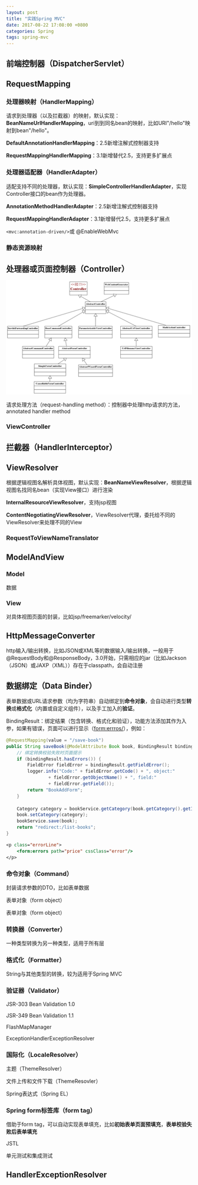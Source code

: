 ```yaml
---
layout: post
title: "实践Spring MVC"
date: 2017-08-22 17:08:00 +0800
categories: Spring
tags: spring-mvc
---
```


## 前端控制器（DispatcherServlet）

## RequestMapping

### 处理器映射（HandlerMapping）

请求到处理器（以及拦截器）的映射，默认实现：**BeanNameUrlHandlerMapping**，uri到到同名bean的映射，比如URI"/hello"映射到bean"/hello"。

**DefaultAnnotationHandlerMapping**：2.5新增注解式控制器支持

**RequestMappingHandlerMapping**：3.1新增替代2.5，支持更多扩展点

### 处理器适配器（HandlerAdapter）

适配支持不同的处理器，默认实现：**SimpleControllerHandlerAdapter**，实现Controller接口的bean作为处理器。

**AnnotationMethodHandlerAdapter**：2.5新增注解式控制器支持

**RequestMappingHandlerAdapter**：3.1新增替代2.5，支持更多扩展点

`<mvc:annotation-driven/>`或	@EnableWebMvc

### 静态资源映射

## 处理器或页面控制器（Controller）

![Controller Hierarchy](/images/controller-hierarchy.png)

请求处理方法（request-handling method）：控制器中处理http请求的方法，annotated handler method

### ViewController

## 拦截器（HandlerInterceptor）



## ViewResolver

根据逻辑视图名解析具体视图，默认实现：**BeanNameViewResolver**，根据逻辑视图名找同名bean（实现View接口）进行渲染

**InternalResourceViewResolver**，支持jsp视图

**ContentNegotiatingViewResolver**，ViewResolver代理，委托给不同的ViewResolver来处理不同的View

### RequestToViewNameTranslator

## ModelAndView

### Model

数据

### View

对具体视图页面的封装，比如jsp/freemarker/velocity/

## HttpMessageConverter

http输入/输出转换，比如JSON或XML等的数据输入/输出转换，一般用于@RequestBody和@ResponseBody，3.0开始，只需相应的jar（比如Jackson（JSON）或JAXP（XML））存在于classpath，会自动注册





## 数据绑定（Data Binder）

表单数据或URL请求参数（均为字符串）自动绑定到**命令对象**，会自动进行类型**转换**或**格式化**（内置或自定义组件），以及手工加入的**验证**。

BindingResult：绑定结果（包含转换、格式化和验证），功能方法添加其作为入参，如果有错误，页面可以进行显示（<form:errros/>），例如：

```java
@RequestMapping(value = "/save-book")
public String saveBook(@ModelAttribute Book book, BindingResult bindingResult) {
    // 绑定转换校验失败时页面提示
	if (bindingResult.hasErrors()) {
        FieldError fieldError = bindingResult.getFieldError();
        logger.info("Code:" + fieldError.getCode() + ", object:"
                + fieldError.getObjectName() + ", field:"
                + fieldError.getField());
        return "BookAddForm";
    }
    
    Category category = bookService.getCategory(book.getCategory().getId());
    book.setCategory(category);
    bookService.save(book);
    return "redirect:/list-books";
}
```

```jsp
<p class="errorLine">
	<form:errors path="price" cssClass="error"/>
</p>
```



### 命令对象（Command）

封装请求参数的DTO，比如表单数据

表单对象（form object）

表单对象（form object）

### 转换器（Converter）

一种类型转换为另一种类型，适用于所有层

### 格式化（Formatter）

String与其他类型的转换，较为适用于Spring MVC

### 验证器（Validator）

JSR-303 Bean Validation 1.0

JSR-349 Bean Validation 1.1

FlashMapManager

ExceptionHandlerExceptionResolver

### 国际化（LocaleResolver）

主题（ThemeResolver）

文件上传和文件下载（ThemeResovler）

Spring表达式（Spring EL）

### Spring form标签库（form tag）

借助于form tag，可以自动实现表单填充，比如**初始表单页面预填充**，**表单校验失败后表单填充**

JSTL

单元测试和集成测试

## HandlerExceptionResolver

